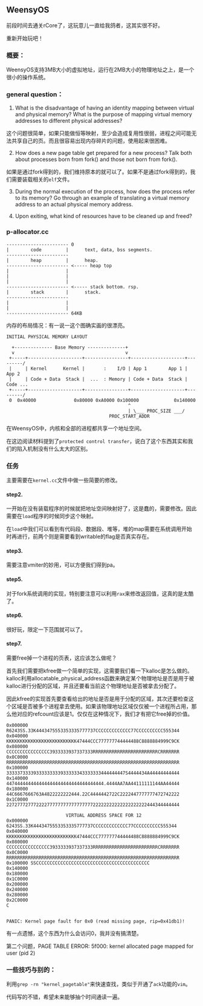 ## WeensyOS
前段时间去通关rCore了，这玩意儿一直给我鸽者，这其实很不好。

重新开始玩吧！
### 概要：
WeensyOS支持3MB大小的虚拟地址，运行在2MB大小的物理地址之上，是一个很小的操作系统。
### general question：
1. What is the disadvantage of having an identity mapping between virtual and physical memory? What is the purpose of mapping virtual memory addresses to different physical addresses?

这个问题很简单，如果只能做恒等映射，至少会造成复用性很弱，进程之间可能无法共享自己的页。而且很容易出现内存碎片的问题，使用起来很困难。

2. How does a new page table get prepared for a new process? Talk both about processes born from fork() and those not born from fork().

如果是通过fork得到的，我们维持原本的就可以了。如果不是通过fork得到的，我们需要装载相关的`elf`文件。

3. During the normal execution of the process, how does the process refer to its memory? Go through an example of translating a virtual memory address to an actual physical memory address.

4. Upon exiting, what kind of resources have to be cleaned up and freed?

### p-allocator.cc
```
----------------------- 0
|        code         |      text, data, bss segments.
----------------------- 
|        heap         |      heap.
----------------------- <----- heap top
|                     |
|                     |
|                     |
----------------------- <----- stack bottom. rsp.
|        stack        |      stack.
----------------------- 
|                     |
|                     |
----------------------- 64KB
```
内存的布局情况：有一说一这个图确实画的很漂亮。
```
INITIAL PHYSICAL MEMORY LAYOUT

  +-------------- Base Memory --------------+
  v                                         v
 +-----+--------------------+----------------+--------------------+---------/
 |     | Kernel      Kernel |       :    I/O | App 1        App 1 | App 2
 |     | Code + Data  Stack |  ...  : Memory | Code + Data  Stack | Code ...
 +-----+--------------------+----------------+--------------------+---------/
 0  0x40000              0x80000 0xA0000 0x100000             0x140000
                                             ^
                                             | \___ PROC_SIZE ___/
                                      PROC_START_ADDR
```
在WeensyOS中，内核和全部的进程都共享一个地址空间。

在这边阅读材料提到了`protected control transfer`，说白了这个东西其实和我们的陷入机制没有什么太大的区别。
### 任务
主要需要在`kernel.cc`文件中做一些简要的修改。
#### step2.
一开始在没有装载程序的时候就把地址空间映射好了，这是蠢的，需要修改。因此需要在`load`程序的时候同步这个映射。

在`load`中我们可以看到有代码段、数据段、堆等，堆的map需要在系统调用开始时再进行，前两个则是需要看到writable的flag是否真实存在。
#### step3.
需要注意vmiter的妙用，可以方便我们得到pa。
#### step5.
对于fork系统调用的实现，特别要注意可以利用`rax`来修改返回值，这真的是太酷了。
#### step6.
很好玩，限定一下范围就可以了。
#### step7.
需要free掉一个进程的页表，这应该怎么做呢？

首先我们需要把kfree做一个简单的实现，这需要我们看一下kalloc是怎么做的。kalloc利用allocatable_physical_address函数来确定某个物理地址是否是用于被kalloc进行分配的区域，并且还要看当前这个物理地址是否被拿去分配了。

因此kfree的实现首先要查看给出的地址是否是用于分配的区域，其次还要检查这个区域是否被多个进程拿去使用。如果该物理地址区域仅仅被一个进程所占用，那么他对应的refcount应该是1。仅仅在这种情况下，我们才有把它free掉的价值。
```
0x000000 R6243SS.33K4443475553353335777737CCCCCCCCCCCCC77CCCCCCCCCC555344
0x040000 KKKKKKKKKKKKKKKKKKKKKKKKKK47444CCC777777744444488C8888884999C9CK
0x080000 CCCCCCCCCCCCCCCC3933333937337333RRRRRRRRRRRRRRRRRRRRRRRRCRRRRRRR
0x0C0000 RRRRRRRRRRRRRRRRRRRRRRRRRRRRRRRRRRRRRRRRRRRRRRRRRRRRRRRRRRRRRRRR
0x100000 33333733339333333333933333343333333444444447S4444434A44444444444
0x140000 447444444444444444444444444444444444.4444AA7AA44111111144AA44444
0x180000 44C6667666763A4822222222444.22C4444442722C2222447777777472742222
0x1C0000 2272777277722227777777777777777722222222222222222222444344444444

                      VIRTUAL ADDRESS SPACE FOR 12
0x000000  6243SS.33K4443475553353335777737CCCCCCCCCCCCC77CCCCCCCCCC555344
0x040000 KKKKKKKKKKKKKKKKKKKKKKKKKK47444CCC777777744444488C8888884999C9CK
0x080000 CCCCCCCCCCCCCCCC3933333937337333RRRRRRRRRRRRRRRRRRRRRRRRCRRRRRRR
0x0C0000 RRRRRRRRRRRRRRRRRRRRRRRRRRRRRRRRRRRRRRRRRRRRRRRRRRRRRRRRRRRRRRRR
0x100000 SSCCCCCCCCCCCCCCCCCCCCCCCCCCCCCCCCCCCCCCCCCC
0x140000  
0x180000 
0x1C0000 
0x200000 
0x240000 
0x280000 
0x2C0000                                                                C


PANIC: Kernel page fault for 0x0 (read missing page, rip=0x41db1)!
```
有一点遗憾，这个东西为什么会访问0，我并没有搞清楚。

第二个问题，PAGE TABLE ERROR: 5f000: kernel allocated page mapped for user (pid 2)
### 一些技巧与别的：
利用`grep -rn "kernel_pagetable"`来快速查找，类似于开通了`ack`功能的`vim`。

代码写的不错，希望未来能够抽个时间通读一遍。